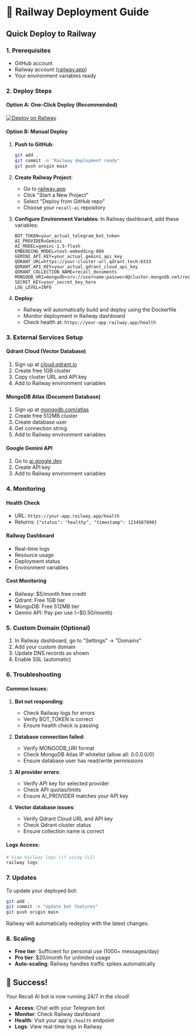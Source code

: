# 🚀 Railway Deployment Guide

## Quick Deploy to Railway

### 1. Prerequisites
- GitHub account
- Railway account ([railway.app](https://railway.app))
- Your environment variables ready

### 2. Deploy Steps

#### **Option A: One-Click Deploy (Recommended)**
[![Deploy on Railway](https://railway.app/button.svg)](https://railway.app/template/your-template-id)

#### **Option B: Manual Deploy**

1. **Push to GitHub**:
   ```bash
   git add .
   git commit -m "Railway deployment ready"
   git push origin main
   ```

2. **Create Railway Project**:
   - Go to [railway.app](https://railway.app)
   - Click "Start a New Project"
   - Select "Deploy from GitHub repo"
   - Choose your `recall-ai` repository

3. **Configure Environment Variables**:
   In Railway dashboard, add these variables:

   ```env
   BOT_TOKEN=your_actual_telegram_bot_token
   AI_PROVIDER=Gemini
   AI_MODEL=gemini-1.5-flash
   EMBEDDING_MODEL=text-embedding-004
   GEMINI_API_KEY=your_actual_gemini_api_key
   QDRANT_URL=https://your-cluster-url.qdrant.tech:6333
   QDRANT_API_KEY=your_actual_qdrant_cloud_api_key
   QDRANT_COLLECTION_NAME=recall_documents
   MONGODB_URI=mongodb+srv://username:password@cluster.mongodb.net/recall_ai
   SECRET_KEY=your_secret_key_here
   LOG_LEVEL=INFO
   ```

4. **Deploy**:
   - Railway will automatically build and deploy using the Dockerfile
   - Monitor deployment in Railway dashboard
   - Check health at: `https://your-app.railway.app/health`

### 3. External Services Setup

#### **Qdrant Cloud (Vector Database)**
1. Sign up at [cloud.qdrant.io](https://cloud.qdrant.io)
2. Create free 1GB cluster
3. Copy cluster URL and API key
4. Add to Railway environment variables

#### **MongoDB Atlas (Document Database)**
1. Sign up at [mongodb.com/atlas](https://mongodb.com/atlas)
2. Create free 512MB cluster
3. Create database user
4. Get connection string
5. Add to Railway environment variables

#### **Google Gemini API**
1. Go to [ai.google.dev](https://ai.google.dev)
2. Create API key
3. Add to Railway environment variables

### 4. Monitoring

#### **Health Check**
- URL: `https://your-app.railway.app/health`
- Returns: `{"status": "healthy", "timestamp": 1234567890}`

#### **Railway Dashboard**
- Real-time logs
- Resource usage
- Deployment status
- Environment variables

#### **Cost Monitoring**
- Railway: $5/month free credit
- Qdrant: Free 1GB tier
- MongoDB: Free 512MB tier
- Gemini API: Pay per use (~$0.50/month)

### 5. Custom Domain (Optional)

1. In Railway dashboard, go to "Settings" → "Domains"
2. Add your custom domain
3. Update DNS records as shown
4. Enable SSL (automatic)

### 6. Troubleshooting

#### **Common Issues**:

1. **Bot not responding**:
   - Check Railway logs for errors
   - Verify BOT_TOKEN is correct
   - Ensure health check is passing

2. **Database connection failed**:
   - Verify MONGODB_URI format
   - Check MongoDB Atlas IP whitelist (allow all: 0.0.0.0/0)
   - Ensure database user has read/write permissions

3. **AI provider errors**:
   - Verify API key for selected provider
   - Check API quotas/limits
   - Ensure AI_PROVIDER matches your API key

4. **Vector database issues**:
   - Verify Qdrant Cloud URL and API key
   - Check Qdrant cluster status
   - Ensure collection name is correct

#### **Logs Access**:
```bash
# View Railway logs (if using CLI)
railway logs
```

### 7. Updates

To update your deployed bot:
```bash
git add .
git commit -m "Update bot features"
git push origin main
```

Railway will automatically redeploy with the latest changes.

### 8. Scaling

- **Free tier**: Sufficient for personal use (1000+ messages/day)
- **Pro tier**: $20/month for unlimited usage
- **Auto-scaling**: Railway handles traffic spikes automatically

## 🎉 Success!

Your Recall AI bot is now running 24/7 in the cloud!

- **Access**: Chat with your Telegram bot
- **Monitor**: Check Railway dashboard
- **Health**: Visit your app's `/health` endpoint
- **Logs**: View real-time logs in Railway